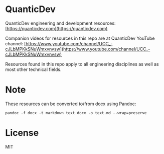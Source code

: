 # QuanticDev
QuanticDev engineering and development resources: [https://quanticdev.com](https://quanticdev.com)

Companion videos for resources in this repo are at QuanticDev YouTube channel: [https://www.youtube.com/channel/UCC_-cJLbMPKkSNuWmxvnvsw](https://www.youtube.com/channel/UCC_-cJLbMPKkSNuWmxvnvsw)

Resources found in this repo apply to all engineering disciplines as well as most other technical fields.

# Note
These resources can be converted to/from docx using Pandoc:

```
pandoc -f docx -t markdown text.docx -o text.md --wrap=preserve
```

# License
MIT
